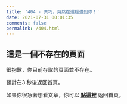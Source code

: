```yaml
---
title: '404 - 真巧，竟然在這裡遇到你！'
date: 2021-07-31 00:01:35
comments: false
permalink: /404.html
---
```


## 這是一個不存在的頁面

很抱歉，你目前存取的頁面並不存在。

預計在<span id="timeout">3</span> 秒後返回首頁。

如果你很急著想看文章，你可以 **[點這裡](https://isdaniel.github.io//)** 返回首頁。

<script>
let countTime = 3;

function count() {
  
  document.getElementById('timeout').textContent = countTime;
  countTime -= 1;
  if(countTime === 0){
    location.href = 'https://isdaniel.github.io//'; 
  }
  setTimeout(() => {
    count();
  }, 1000);
}

count();
</script>
